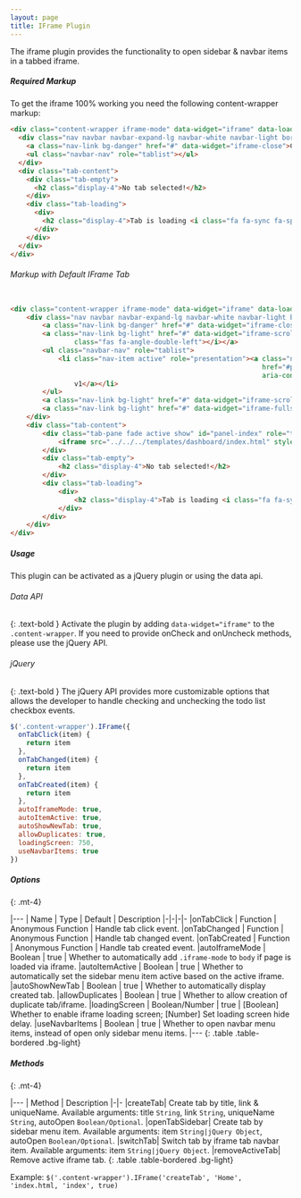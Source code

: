 ```yaml
---
layout: page
title: IFrame Plugin
---
```


The iframe plugin provides the functionality to open sidebar & navbar items in a tabbed iframe.

##### Required Markup
To get the iframe 100% working you need the following content-wrapper markup:

```html
<div class="content-wrapper iframe-mode" data-widget="iframe" data-loading-screen="750">
  <div class="nav navbar navbar-expand-lg navbar-white navbar-light border-bottom p-0">
    <a class="nav-link bg-danger" href="#" data-widget="iframe-close">Close</a>
    <ul class="navbar-nav" role="tablist"></ul>
  </div>
  <div class="tab-content">
    <div class="tab-empty">
      <h2 class="display-4">No tab selected!</h2>
    </div>
    <div class="tab-loading">
      <div>
        <h2 class="display-4">Tab is loading <i class="fa fa-sync fa-spin"></i></h2>
      </div>
    </div>
  </div>
</div>
```

###### Markup with Default IFrame Tab

```html

<div class="content-wrapper iframe-mode" data-widget="iframe" data-loading-screen="750">
    <div class="nav navbar navbar-expand-lg navbar-white navbar-light border-bottom p-0">
        <a class="nav-link bg-danger" href="#" data-widget="iframe-close">Close</a>
        <a class="nav-link bg-light" href="#" data-widget="iframe-scrollleft"><i
                class="fas fa-angle-double-left"></i></a>
        <ul class="navbar-nav" role="tablist">
            <li class="nav-item active" role="presentation"><a class="nav-link active" data-toggle="row" id="tab-index"
                                                               href="#panel-index" role="tab"
                                                               aria-controls="panel-index" aria-selected="true">Dashboard
                v1</a></li>
        </ul>
        <a class="nav-link bg-light" href="#" data-widget="iframe-scrollright"><i class="fas fa-angle-double-right"></i></a>
        <a class="nav-link bg-light" href="#" data-widget="iframe-fullscreen"><i class="fas fa-expand"></i></a>
    </div>
    <div class="tab-content">
        <div class="tab-pane fade active show" id="panel-index" role="tabpanel" aria-labelledby="tab-index">
            <iframe src="../../../templates/dashboard/index.html" style="height: 671px;"></iframe>
        </div>
        <div class="tab-empty">
            <h2 class="display-4">No tab selected!</h2>
        </div>
        <div class="tab-loading">
            <div>
                <h2 class="display-4">Tab is loading <i class="fa fa-sync fa-spin"></i></h2>
            </div>
        </div>
    </div>
</div>
```

##### Usage
This plugin can be activated as a jQuery plugin or using the data api.

###### Data API
{: .text-bold }
Activate the plugin by adding `data-widget="iframe"` to the `.content-wrapper`. If you need to provide onCheck and onUncheck methods, please use the jQuery API.

###### jQuery
{: .text-bold }
The jQuery API provides more customizable options that allows the developer to handle checking and unchecking the todo list checkbox events.
```js
$('.content-wrapper').IFrame({
  onTabClick(item) {
    return item
  },
  onTabChanged(item) {
    return item
  },
  onTabCreated(item) {
    return item
  },
  autoIframeMode: true,
  autoItemActive: true,
  autoShowNewTab: true,
  allowDuplicates: true,
  loadingScreen: 750,
  useNavbarItems: true
})
```


##### Options
{: .mt-4}

|---
| Name | Type | Default | Description
|-|-|-|-
|onTabClick | Function | Anonymous Function | Handle tab click event.
|onTabChanged | Function | Anonymous Function | Handle tab changed event.
|onTabCreated | Function | Anonymous Function | Handle tab created event.
|autoIframeMode | Boolean | true | Whether to automatically add `.iframe-mode` to `body` if page is loaded via iframe.
|autoItemActive | Boolean | true | Whether to automatically set the sidebar menu item active based on the active iframe.
|autoShowNewTab | Boolean | true | Whether to automatically display created tab.
|allowDuplicates | Boolean | true | Whether to allow creation of duplicate tab/iframe.
|loadingScreen | Boolean/Number | true | [Boolean] Whether to enable iframe loading screen; [Number] Set loading screen hide delay.
|useNavbarItems | Boolean | true | Whether to open navbar menu items, instead of open only sidebar menu items.
|---
{: .table .table-bordered .bg-light}


##### Methods
{: .mt-4}

|---
| Method | Description
|-|-
|createTab| Create tab by title, link & uniqueName. Available arguments: title `String`, link `String`, uniqueName `String`, autoOpen `Boolean/Optional`.
|openTabSidebar| Create tab by sidebar menu item. Available arguments: item `String|jQuery Object`, autoOpen `Boolean/Optional`.
|switchTab| Switch tab by iframe tab navbar item. Available arguments: item `String|jQuery Object`.
|removeActiveTab| Remove active iframe tab.
{: .table .table-bordered .bg-light}

Example: `$('.content-wrapper').IFrame('createTab', 'Home', 'index.html, 'index', true)`
